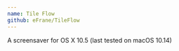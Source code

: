 ```yaml
---
name: Tile Flow
github: eFrane/TileFlow
---
```


A screensaver for OS X 10.5 (last tested on macOS 10.14)
